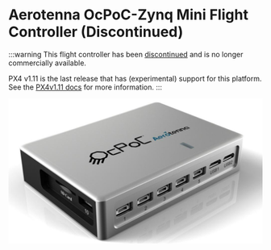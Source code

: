 # Aerotenna OcPoC-Zynq Mini Flight Controller (Discontinued)

<Badge type="error" text="Discontinued" />

:::warning
This flight controller has been [discontinued](../flight_controller/autopilot_experimental.md) and is no longer commercially available.

PX4 v1.11 is the last release that has (experimental) support for this platform.
See the [PX4v1.11 docs](http://docs.px4.io/v1.11/en/flight_controller/ocpoc_zynq.html#aerotenna-ocpoc-zynq-mini-flight-controller) for more information.
:::

![ocpoc-zynq-mini](../../assets/hardware/hardware-ocpoc-zynq-mini.jpg)
